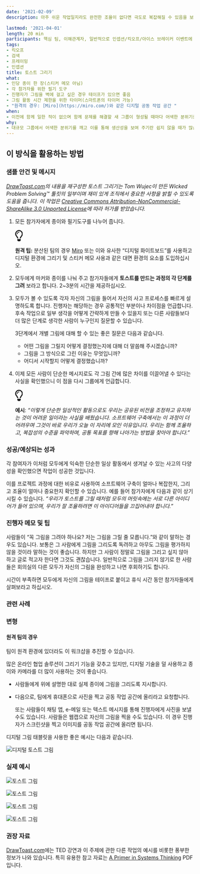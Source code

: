 ```yaml
---
date: '2021-02-09'
description: 아주 쉬운 작업일지라도 완전한 조율이 없다면 극도로 복잡해질 수 있음을 보여 주는 아이스 브레이커입니다.

lastmod: '2021-04-01'
length: 20 min
participants: 핵심 팀, 이해관계자, 일반적으로 인셉션/킥오프/아이스 브레이커 이벤트에 초대된 모든 사람
tags:
- 킥오프
- 검색
- 프레이밍
- 인셉션
title: 토스트 그리기
what:
- 인당 종이 한 장(스티커 메모 아님)
- 각 참가자를 위한 필기 도구
- 진행자가 그림을 벽에 걸고 싶은 경우 테이프가 있으면 좋음
- 그림 활동 시간 제한을 위한 타이머(스마트폰의 타이머 가능)
- "원격의 경우: [Miro](https://miro.com/)와 같은 디지털 공동 작업 공간 "
when:
- 이전에 함께 일한 적이 없으며 함께 문제를 해결할 새 그룹이 형성될 때마다 어색한 분위기를 깨는 활동으로서 이 활동을 수행하면 좋습니다. 이 활동은 대개 킥오프/인셉션의 프로젝트 시작 시에 수행합니다.
why:
- 대규모 그룹에서 어색한 분위기를 깨고 이를 통해 생산성을 보여 주기란 쉽지 않을 때가 많습니다. 이 활동은 방 안의 모든 사람에게 익숙한 간단한 작업을 통해 조율되지 않은 상황에 대한 해결 과제를 명확하게 보여주는 데 도움이 되며 팀원들이 중요한 ‘깨달음’을 얻는 순간으로 작용할 수 있습니다.
---
```


<h2 id="how-to-use-this-method">이 방식을 활용하는
방법</h2>

<div class="bg-gray-dark p-lg-5 p-3 mb-4"><div
class="col-lg-9"><h3
id="sample-agenda--prompts">샘플 안건 및 메시지</h3>

<p><em><a href="http://www.drawtoast.com/"
target="_blank">DrawToast.com</a>의 내용을 재구성한 토스트
그리기는 Tom Wujec이 만든 Wicked Problem Solving&trade; 툴킷의 일부이며 재미 있게
조직에서 중요한 사항을 밝힐 수 있도록 도움을 줍니다. 이 작업은 <a
href="https://creativecommons.org/licenses/by-nc-sa/3.0/deed.en_US"
target="_blank">Creative Commons
Attribution-NonCommercial-ShareAlike 3.0 Unported License</a>에
따라 허가를 받았습니다.</em></p>

<ol>

<li>

<p>모든 참가자에게 종이와 필기도구를 나누어 줍니다.</p>

<div class="callout td-box--gray-darkest p-3 my-5
border-bottom border-right border-left border-top row"><div
class="col-1 row align-items-center
justify-content-center"><svg height="30"
aria-hidden="true" focusable="false"
data-prefix="far" data-icon="lightbulb"
role="img" xmlns="http://www.w3.org/2000/svg"
viewBox="0 0 352 512" class="svg-inline--fa
fa-lightbulb"><path fill="currentColor"
d="M176 80c-52.94 0-96 43.06-96 96 0 8.84 7.16 16 16 16s16-7.16
16-16c0-35.3 28.72-64 64-64 8.84 0 16-7.16 16-16s-7.16-16-16-16zM96.06
459.17c0 3.15.93 6.22 2.68 8.84l24.51 36.84c2.97 4.46 7.97 7.14 13.32
7.14h78.85c5.36 0 10.36-2.68 13.32-7.14l24.51-36.84c1.74-2.62 2.67-5.7
2.68-8.84l.05-43.18H96.02l.04 43.18zM176 0C73.72 0 0 82.97 0 176c0
44.37 16.45 84.85 43.56 115.78 16.64 18.99 42.74 58.8 52.42
92.16v.06h48v-.12c-.01-4.77-.72-9.51-2.15-14.07-5.59-17.81-22.82-64.77-62.17-109.67-20.54-23.43-31.52-53.15-31.61-84.14-.2-73.64
59.67-128 127.95-128 70.58 0 128 57.42 128 128 0 30.97-11.24
60.85-31.65 84.14-39.11 44.61-56.42 91.47-62.1 109.46a47.507 47.507 0
0 0-2.22 14.3v.1h48v-.05c9.68-33.37 35.78-73.18 52.42-92.16C335.55
260.85 352 220.37 352 176 352 78.8 273.2 0 176 0z"
class=""></path></svg></div><div
class="col-11"><p><strong>원격
팁:</strong> 분산된 팀의 경우 <a href="https://miro.com/"
target="_blank" rel="nofollow">Miro</a>
또는 이와 유사한 “디지털 화이트보드”를 사용하고 디지털 환경에 그리기 및 스티커 메모 사용과 같은 대면 환경의 요소를
도입하십시오.</p></div></div>

</li>

<li>

<p>모두에게 마커와 종이를 나눠 주고 참가자들에게 <strong>토스트를 만드는 과정의 각 단계를
그려</strong> 보라고 합니다. 2~3분의 시간을 제공하십시오.</p>

</li>

<li>

<p>모두가 볼 수 있도록 각자 자신의 그림을 들어서 자신의 사고 프로세스를 빠르게 설명하도록 합니다. 진행자는
해당하는 경우 공통적인 부분이나 차이점을 언급합니다. 후속 작업으로 일부 생각을 어떻게 간략하게 만들 수 있을지 또는 다른
사람들보다 더 많은 단계로 생각한 사람이 누구인지 질문할 수 있습니다.</p>

<p>3단계에서 개별 그림에 대해 할 수 있는 좋은 질문은 다음과 같습니다.</p>

<ul>

<li>어떤 그림을 그릴지 어떻게 결정했는지에 대해 더 말씀해 주시겠습니까?</li>

<li>그림을 그 방식으로 그린 이유는 무엇입니까?</li>

<li>어디서 시작할지 어떻게 결정했습니까?</li>

</ul>

</li>

<li>

<p>이제 모든 사람이 단순한 메시지로도 각 그림 간에 많은 차이를 이끌어낼 수 있다는 사실을 확인했으니 이 점을
다시 그룹에게 언급합니다.</p>

<div class="callout td-box--gray-darkest p-3 my-5
border-bottom border-right border-left border-top row"><div
class="col-1 row align-items-center
justify-content-center"><svg height="30"
aria-hidden="true" focusable="false"
data-prefix="far" data-icon="lightbulb"
role="img" xmlns="http://www.w3.org/2000/svg"
viewBox="0 0 352 512" class="svg-inline--fa
fa-lightbulb"><path fill="currentColor"
d="M176 80c-52.94 0-96 43.06-96 96 0 8.84 7.16 16 16 16s16-7.16
16-16c0-35.3 28.72-64 64-64 8.84 0 16-7.16 16-16s-7.16-16-16-16zM96.06
459.17c0 3.15.93 6.22 2.68 8.84l24.51 36.84c2.97 4.46 7.97 7.14 13.32
7.14h78.85c5.36 0 10.36-2.68 13.32-7.14l24.51-36.84c1.74-2.62 2.67-5.7
2.68-8.84l.05-43.18H96.02l.04 43.18zM176 0C73.72 0 0 82.97 0 176c0
44.37 16.45 84.85 43.56 115.78 16.64 18.99 42.74 58.8 52.42
92.16v.06h48v-.12c-.01-4.77-.72-9.51-2.15-14.07-5.59-17.81-22.82-64.77-62.17-109.67-20.54-23.43-31.52-53.15-31.61-84.14-.2-73.64
59.67-128 127.95-128 70.58 0 128 57.42 128 128 0 30.97-11.24
60.85-31.65 84.14-39.11 44.61-56.42 91.47-62.1 109.46a47.507 47.507 0
0 0-2.22 14.3v.1h48v-.05c9.68-33.37 35.78-73.18 52.42-92.16C335.55
260.85 352 220.37 352 176 352 78.8 273.2 0 176 0z"
class=""></path></svg></div><div
class="col-11"><p><strong>예시</strong>:
<em>“이렇게 단순한 일상적인 활동으로도 우리는 공유된 비전을 조정하고 유지하는 것이 어려운 일이라는 사실을
배웠습니다. 소프트웨어 구축에서는 이 과정이 더 어려우며 그것이 바로 우리가 오늘 이 자리에 모인 이유입니다. 우리는 함께
조율하고, 복잡성의 수준을 파악하며, 공통 목표를 향해 나아가는 방법을 찾아야
합니다.”</em></p></div></div>

</li>

</ol>

</div></div>

<div class="bg-gray-dark p-lg-5 p-3 mb-4"><div
class="col-lg-9"><h3
id="successexpected-outcomes">성공/예상되는 성과</h3>

<p>각 참여자가 이처럼 모두에게 익숙한 단순한 일상 활동에서 생겨날 수 있는 사고의 다양성을 확인했으면 작업이
성공한 것입니다.</p>

<p>이를 프로젝트 과정에 대한 비유로 사용하여 소프트웨어 구축이 얼마나 복잡한지, 그리고 조율이 얼마나 중요한지
확인할 수 있습니다. 예를 들어 참가자에게 다음과 같이 상기시킬 수 있습니다. <em>“우리가 토스트를 그릴 때처럼
모두의 머릿속에는 서로 다른 아이디어가 들어 있으며, 우리가 잘 조율하려면 이 아이디어들을 끄집어내야
합니다.”</em></p>

</div></div>

<div class="bg-gray-dark p-lg-5 p-3 mb-4"><div
class="col-lg-9"><h3
id="facilitator-notes--tips">진행자 메모 및 팁</h3>

<p>사람들이 “꼭 그림을 그려야 하나요? 저는 그림을 그릴 줄 모릅니다.”와 같이 말하는 경우도 있습니다. 보통은
그 사람에게 그림을 그리도록 독려하고 아무도 그림을 평가하지 않을 것이라 말하는 것이 좋습니다. 하지만 그 사람이 정말로
그림을 그리고 싶지 않아 하고 글로 적고자 한다면 그것도 괜찮습니다. 일반적으로 그림을 그리지 않기로 한 사람들은 회의실의
다른 모두가 자신의 그림을 완성하고 나면 후회하기도 합니다.</p>

<p>시간이 부족하면 모두에게 자신의 그림을 테이프로 붙이고 휴식 시간 동안 참가자들에게 살펴보라고
하십시오.</p>

</div></div>

<div class="bg-gray-dark p-lg-5 p-3 mb-4"><div
class="col-lg-9"><h3
id="related-practices">관련 사례</h3>

<h3 id="variations">변형</h3>

<h4 id="for-remote-teams">원격 팀의 경우</h4>

<p>팀이 원격 환경에 있더라도 이 워크샵을 추진할 수 있습니다.</p>

<p>많은 온라인 협업 솔루션이 그리기 기능을 갖추고 있지만, 디지털 기술을 덜 사용하고 종이와 카메라를 더 많이
사용하는 것이 좋습니다.</p>

<ul>

<li>

<p>사람들에게 위에 설명한 대로 실제 종이에 그림을 그리도록 지시합니다.</p>

</li>

<li>

<p>다음으로, 팀에게 휴대폰으로 사진을 찍고 공동 작업 공간에 올리라고 요청합니다.</p>

<p>또는 사람들이 채팅 앱, e-메일 또는 텍스트 메시지를 통해 진행자에게 사진을 보낼 수도 있습니다. 사람들은
웹캡으로 자신의 그림을 찍을 수도 있습니다. 이 경우 진행자가 스크린샷을 찍고 이미지를 공동 작업 공간에 올리면
됩니다.</p>

</li>

</ul>

<p>디지털 그림 태블릿을 사용한 좋은 예시는 다음과 같습니다.</p>

<p><img
src="https://tanzu.vmware.com/developer/practices/draw-toast/images/example-6.jpg"
alt="디지털 토스트 그림"  /></p>

</div></div>

<div class="bg-gray-dark p-lg-5 p-3 mb-4"><div
class="col-lg-9"><h3
id="real-world-examples">실제 예시</h3>

<p><img
src="https://tanzu.vmware.com/developer/practices/draw-toast/images/example-5.jpg"
alt="토스트 그림"  /></p>

<p><img
src="https://tanzu.vmware.com/developer/practices/draw-toast/images/example-3.jpg"
alt="토스트 그림"  /></p>

<p><img
src="https://tanzu.vmware.com/developer/practices/draw-toast/images/example-4.jpg"
alt="토스트 그림"  /></p>

<p><img
src="https://tanzu.vmware.com/developer/practices/draw-toast/images/example-1.jpg"
alt="토스트 그림"  /></p>

</div></div>

<div class="bg-gray-dark p-lg-5 p-3 mb-4"><div
class="col-lg-9"><h3
id="recommended-reading">권장 자료</h3>

<p><a href="http://www.drawtoast.com/"
target="_blank">DrawToast.com</a>에는 TED 강연과 이 주제에
관한 다른 작업의 예시를 비롯한 풍부한 정보가 나와 있습니다. 특히 유용한 참고 자료는 <a
href="http://www.drawtoast.com/downloads/DrawToast%20Systems%20Thinking%20Guide.pdf"
target="_blank">A Primer in Systems Thinking</a>
PDF입니다.</div></div>